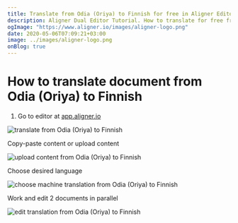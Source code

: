 ```yaml
---
title: Translate from Odia (Oriya) to Finnish for free in Aligner Editor
description: Aligner Dual Editor Tutorial. How to translate for free from Odia (Oriya) to Finnish. Aligner is multilingual document management platform. 
ogImage: "https://www.aligner.io/images/aligner-logo.png"
date: 2020-05-06T07:09:21+03:00
image: ../images/aligner-logo.png
onBlog: true
---
```


# How to translate document from Odia (Oriya) to Finnish

1. Go to editor at [app.aligner.io](https://app.aligner.io "Aligner App web page")

![translate from Odia (Oriya) to Finnish](../aligner-blank-editor.png "translate from Odia (Oriya) to Finnish")

Copy-paste content or upload content

![upload content from Odia (Oriya) to Finnish](../aligner-uploaded-document.png "upload content from Odia (Oriya) to Finnish")

Choose desired language

![choose machine translation from Odia (Oriya) to Finnish](../aligner-language-dropdown.png "choose machine translation from Odia (Oriya) to Finnish")

Work and edit 2 documents in parallel

![edit translation from Odia (Oriya) to Finnish](../aligner-double-sitded-editor.png "edit translation from Odia (Oriya) to Finnish")

